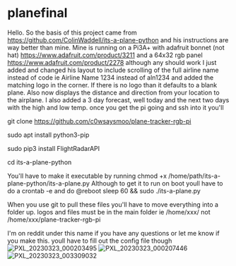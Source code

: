 # planefinal
Hello.
So the basis of this project came from https://github.com/ColinWaddell/its-a-plane-python and his instructions are way better than mine. Mine is running on a Pi3A+ with adafruit bonnet (not hat) https://www.adafruit.com/product/3211 and a 64x32 rgb panel https://www.adafruit.com/product/2278 although any should work
I just added and changed his layout to include scrolling of the full airline name instead of code ie Airline Name 1234 instead of aln1234 and added the matching logo in the corner. If there is no logo than it defaults to a blank plane. Also now displays the distance and direction from your location to the airplane.
I also added a 3 day forecast, well today and the next two days with the high and low temp. 
once you get the pi going and ssh into it you'll

git clone https://github.com/c0wsaysmoo/plane-tracker-rgb-pi

sudo apt install python3-pip

sudo pip3 install FlightRadarAPI

cd its-a-plane-python


You'll have to make it executable by running chmod +x /home/path/its-a-plane-python/its-a-plane.py
Although to get it to run on boot youll have to do a crontab -e and do @reboot sleep 60 && sudo ./its-a-plane.py

When you use git to pull these files you'll have to move everything into a folder up. logos and files must be in the main folder ie /home/xxx/ not /home/xxx/plane-tracker-rgb-pi

I'm on reddit under this name if you have any questions or let me know if you make this. youll have to fill out the config file though
![PXL_20230323_000203495](https://user-images.githubusercontent.com/127139588/227799263-05bafba3-a847-4832-8635-f495ca50358b.jpg)
![PXL_20230323_000207446](https://user-images.githubusercontent.com/127139588/227799264-3d6b1132-a177-4c56-ae65-a33387daacf2.jpg)
![PXL_20230323_003309032](https://user-images.githubusercontent.com/127139588/227799265-e80bd531-704b-440d-8b6f-0e2a6b373294.jpg)


